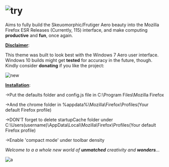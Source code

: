 # ![try](https://github.com/user-attachments/assets/e48c969d-b9a1-4daf-a237-232daefb08be)

Aims to fully build the Skeuomorphic/Frutiger Aero beauty into the Mozilla Firefox ESR Releases (Currently, 115) interface, and make computing **productive** and **fun**, once again.

<ins>**Disclaimer**</ins>: 

 This theme was built to look best with the Windows 7 Aero user interface.
 Windows 10 builds might get **tested** for accuracy in the future, though.
 Kindly consider **donating** if you like the project:
 
![new](https://github.com/user-attachments/assets/9d8e3c93-35dd-415d-a854-669c74274220)

       
<ins>**Installation**</ins>:

->Put the defaults folder and config.js file in C:\Program Files\Mozilla Firefox

->And the chrome folder in %appdata%\Mozilla\Firefox\Profiles\(Your default Firefox profile)

->DON'T forget to delete startupCache folder under C:\Users\(username)\AppData\Local\Mozilla\Firefox\Profiles\(Your default Firefox profile)

->Enable 'compact mode' under toolbar density

_Welcome to a a whole new world of **unmatched** creativity and **wonders**..._

![a](https://github.com/user-attachments/assets/3b2c51b7-1688-4f47-936a-7c47deb70146)
